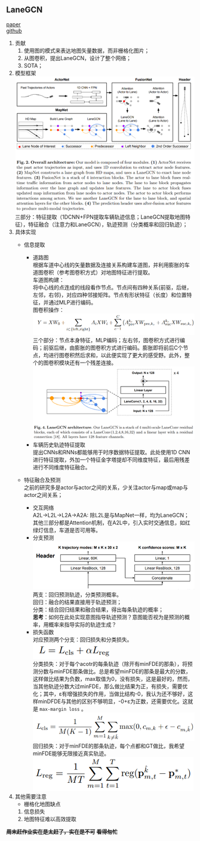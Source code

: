 ## LaneGCN  
[paper](https://arxiv.org/pdf/2007.13732.pdf)  
[github](https://github.com/uber-research/LaneGCN)  

1. 贡献  
    1. 使用图的模式来表达地图矢量数据，而非栅格化图片；  
    2. 从图卷积，提出LaneGCN，设计了整个网络；
    3. SOTA；  
2. 模型框架  
   ![LaneGCN](pic/LaneGCN.png)  
   三部分：特征提取（1DCNN+FPN提取车辆轨迹信息；LaneGCN提取地图特征），特征融合（注意力和LaneGCN），轨迹预测（分类概率和回归轨迹）；  
3. 具体实现
   - 信息提取  
       - 道路图  
       根据车道中心线的矢量数据及连接关系构建车道图，并利用膨胀的车道图卷积（参考图卷积方式）对地图特征进行提取。  
       车道图构建：  
       将中心线的点连成的线段看作节点。节点间有四种关系{前驱，后继，左邻，右邻}，对应四种邻接矩阵。节点有形状特征（长度）和位置特征，并通过MLP进行编码。  
       图卷积操作：  
       ![LaneGCN_LaneConv](pic/LaneGCN_LaneConv.png)   
       三个部分：节点本身特征，MLP编码；左右邻，图卷积方式进行编码；前驱后继，由膨胀的图卷积方式进行编码。膨胀即将前后C个节点，均进行图卷积然后求和，以此便实现了更大的感受野。此外，整个的图卷积模块还有一个残差连接。  
       ![LaneGCN_architecture](./pic/LaneGCN_architecture.png)  
       - 车辆历史轨迹特征提取  
       提出CNNs和RNNs都能够用于时序数据特征提取。此处使用1D CNN进行特征提取，外加一个特征金字塔提却不同维度特征，最后用残差进行不同维度特征融合。  

   - 特征融合及预测  
       之前的研究多是actor与actor之间的关系，少关注actor与map或map与actor之间关系；  
       - 交互网络  
       A2L->L2L->L2A->A2A: 除L2L是与MapNet一样，均为LaneGCN；其他三部分都是Attention机制，在A2L中，引入实时交通信息，如红绿灯信息，车道是否可用等。  
       - 分支预测  
       ![LaneGCN_Header](./pic/LaneGCN_Header.png)  
       两支：回归预测轨迹，分类预测概率。  
       回归：融合的结果直接用于轨迹预测；  
       分类：结合回归结果和融合结果，得出每条轨迹的概率；  
       **思考**：如何在此处实现意图指导轨迹预测？意图能否视为是预测的概率，用概率来指导实际的轨迹生成？  
       - 损失函数   
       对应预测两个分支：回归损失和分类损失。  
       ![Loss](./pic/LaneGCN_Loss.png)  
       分类损失：对于每个acotr的每条轨迹（除开有minFDE的那条），将预测分数与minFDE那条做比。总是希望minFDE的那条是最大的分数，这样做比结果为负数，max取值为0，没有损失，这是最好的，然而，当其他轨迹分数大过minFDE，那么做比结果为正，有损失，需要优化；其中，ε有增强损失的作用，当做比结构-0，我认为还不够好，这样minDFDE与其他的区别不够明显，-0+ε为正数，还需要优化。这就是 `max-margin loss` 。  
       ![clsLoss](./pic/LaneGCN_LossCls.png)  
       回归损失：对于minFDE的那条轨迹，每个点都和GT做比，我希望minFDE能够无限接近真实轨迹。  
       ![regLoss](./pic/LaneGCN_LossReg.png)  
4. 其他需要注意  
    - 栅格化地图缺点  
    1. 信息损失  
    2. 地图特征难以高效提取  

**~~周末赶作业实在是太赶了，实在是不可~~**
**~~看得匆忙~~**
   





